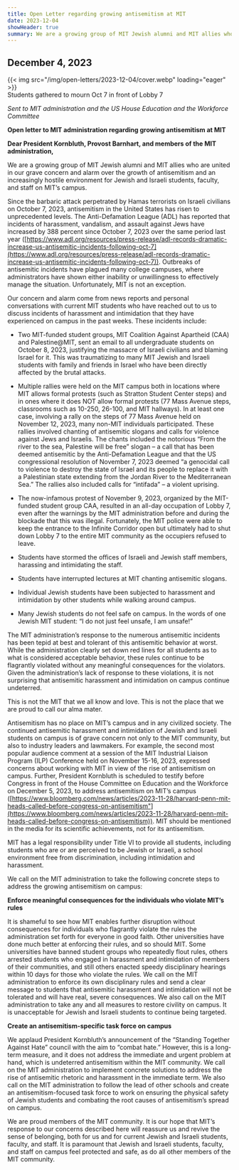 ```yaml
---
title: Open Letter regarding growing antisemitism at MIT
date: 2023-12-04
showHeader: true
summary: We are a growing group of MIT Jewish alumni and MIT allies who are united in our grave concern and alarm over the growth of antisemitism and an increasingly hostile environment for Jewish and Israeli students, faculty, and staff on MIT’s campus. Since the barbaric attack perpetrated by Hamas terrorists on Israeli civilians on October 7, 2023, antisemitism in the United States has risen to unprecedented levels. The Anti-Defamation League (ADL) has reported that incidents of harassment, vandalism, and assault against Jews have increased by 388 percent since October 7, 2023 over the same period last year ([https://www.adl.org/resources/press-release/adl-records-dramatic-increase-us-antisemitic-incidents-following-oct-7](https://www.adl.org/resources/press-release/adl-records-dramatic-increase-us-antisemitic-incidents-following-oct-7)). Outbreaks of antisemitic incidents have plagued many college campuses, where administrators have shown either inability or unwillingness to effectively manage the situation. Unfortunately, MIT is not an exception.
---
```


## December 4, 2023

<div class="image-container">
{{< img src="/img/open-letters/2023-12-04/cover.webp" loading="eager" >}}
<div class="image-metadata">
Students gathered to mourn Oct 7 in front of Lobby 7
</div>
</div>

*Sent to MIT administration and the US House Education and the Workforce Committee*

**Open letter to MIT administration regarding growing antisemitism at MIT**

**Dear President Kornbluth, Provost Barnhart, and members of the MIT administration,**

We are a growing group of MIT Jewish alumni and MIT allies who are united in our grave concern and alarm over the growth of antisemitism and an increasingly hostile environment for Jewish and Israeli students, faculty, and staff on MIT’s campus.

Since the barbaric attack perpetrated by Hamas terrorists on Israeli civilians on October 7, 2023, antisemitism in the United States has risen to unprecedented levels. The Anti-Defamation League (ADL) has reported that incidents of harassment, vandalism, and assault against Jews have increased by 388 percent since October 7, 2023 over the same period last year ([https://www.adl.org/resources/press-release/adl-records-dramatic-increase-us-antisemitic-incidents-following-oct-7](https://www.adl.org/resources/press-release/adl-records-dramatic-increase-us-antisemitic-incidents-following-oct-7)). Outbreaks of antisemitic incidents have plagued many college campuses, where administrators have shown either inability or unwillingness to effectively manage the situation. Unfortunately, MIT is not an exception.

Our concern and alarm come from news reports and personal conversations with current MIT students who have reached out to us to discuss incidents of harassment and intimidation that they have experienced on campus in the past weeks. These incidents include:

+ Two MIT-funded student groups, MIT Coalition Against Apartheid (CAA) and Palestine@MIT, sent an email to all undergraduate students on October 8, 2023, justifying the massacre of Israeli civilians and blaming Israel for it. This was traumatizing to many MIT Jewish and Israeli students with family and friends in Israel who have been directly affected by the brutal attacks.

+ Multiple rallies were held on the MIT campus both in locations where MIT allows formal protests (such as Stratton Student Center steps) and in ones where it does NOT allow formal protests (77 Mass Avenue steps, classrooms such as 10-250, 26-100, and MIT hallways). In at least one case, involving a rally on the steps of 77 Mass Avenue held on November 12, 2023, many non-MIT individuals participated. These rallies involved chanting of antisemitic slogans and calls for violence against Jews and Israelis. The chants included the notorious “From the river to the sea, Palestine will be free” slogan – a call that has been deemed antisemitic by the Anti-Defamation League and that the US congressional resolution of November 7, 2023 deemed “a genocidal call to violence to destroy the state of Israel and its people to replace it with a Palestinian state extending from the Jordan River to the Mediterranean Sea.” The rallies also included calls for “intifada” – a violent uprising.

+ The now-infamous protest of November 9, 2023, organized by the MIT-funded student group CAA, resulted in an all-day occupation of Lobby 7, even after the warnings by the MIT administration before and during the blockade that this was illegal. Fortunately, the MIT police were able to keep the entrance to the Infinite Corridor open but ultimately had to shut down Lobby 7 to the entire MIT community as the occupiers refused to leave.

+ Students have stormed the offices of Israeli and Jewish staff members, harassing and intimidating the staff.

+ Students have interrupted lectures at MIT chanting antisemitic slogans.

+ Individual Jewish students have been subjected to harassment and intimidation by other students while walking around campus.

+ Many Jewish students do not feel safe on campus. In the words of one Jewish MIT student: “I do not just feel unsafe, I am unsafe!”

The MIT administration’s response to the numerous antisemitic incidents has been tepid at best and tolerant of this antisemitic behavior at worst. While the administration clearly set down red lines for all students as to what is considered acceptable behavior, these rules continue to be flagrantly violated without any meaningful consequences for the violators. Given the administration’s lack of response to these violations, it is not surprising that antisemitic harassment and intimidation on campus continue undeterred.

This is not the MIT that we all know and love. This is not the place that we are proud to call our alma mater.

Antisemitism has no place on MIT’s campus and in any civilized society. The continued antisemitic harassment and intimidation of Jewish and Israeli students on campus is of grave concern not only to the MIT community, but also to industry leaders and lawmakers. For example, the second most popular audience comment at a session of the MIT Industrial Liaison Program (ILP) Conference held on November 15-16, 2023, expressed concerns about working with MIT in view of the rise of antisemitism on campus. Further, President Kornbluth is scheduled to testify before Congress in front of the House Committee on Education and the Workforce on December 5, 2023, to address antisemitism on MIT’s campus ([https://www.bloomberg.com/news/articles/2023-11-28/harvard-penn-mit-heads-called-before-congress-on-antisemitism"](https://www.bloomberg.com/news/articles/2023-11-28/harvard-penn-mit-heads-called-before-congress-on-antisemitism)). MIT should be mentioned in the media for its scientific achievements, not for its antisemitism.

MIT has a legal responsibility under Title VI to provide all students, including students who are or are perceived to be Jewish or Israeli, a school environment free from discrimination, including intimidation and harassment.

We call on the MIT administration to take the following concrete steps to address the growing antisemitism on campus:

**Enforce meaningful consequences for the individuals who violate MIT’s rules**

It is shameful to see how MIT enables further disruption without consequences for individuals who flagrantly violate the rules the administration set forth for everyone in good faith. Other universities have done much better at enforcing their rules, and so should MIT. Some universities have banned student groups who repeatedly flout rules, others arrested students who engaged in harassment and intimidation of members of their communities, and still others enacted speedy disciplinary hearings within 10 days for those who violate the rules. We call on the MIT administration to enforce its own disciplinary rules and send a clear message to students that antisemitic harassment and intimidation will not be tolerated and will have real, severe consequences. We also call on the MIT administration to take any and all measures to restore civility on campus. It is unacceptable for Jewish and Israeli students to continue being targeted.

**Create an antisemitism-specific task force on campus**

We applaud President Kornbluth’s announcement of the “Standing Together Against Hate” council with the aim to “combat hate.” However, this is a long-term measure, and it does not address the immediate and urgent problem at hand, which is undeterred antisemitism within the MIT community. We call on the MIT administration to implement concrete solutions to address the rise of antisemitic rhetoric and harassment in the immediate term. We also call on the MIT administration to follow the lead of other schools and create an antisemitism-focused task force to work on ensuring the physical safety of Jewish students and combating the root causes of antisemitism’s spread on campus.

We are proud members of the MIT community. It is our hope that MIT’s response to our concerns described here will reassure us and revive the sense of belonging, both for us and for current Jewish and Israeli students, faculty, and staff. It is paramount that Jewish and Israeli students, faculty, and staff on campus feel protected and safe, as do all other members of the MIT community.
